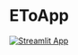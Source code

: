 # EToApp
[![Streamlit App](https://static.streamlit.io/badges/streamlit_badge_black_white.svg)](https://share.streamlit.io/singhamninder/etoapp/main/app.py)
